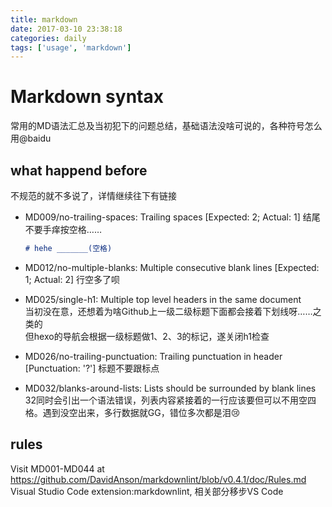 ```yaml
---
title: markdown
date: 2017-03-10 23:38:18
categories: daily
tags: ['usage', 'markdown']
---
```

# Markdown syntax

常用的MD语法汇总及当初犯下的问题总结，基础语法没啥可说的，各种符号怎么用@baidu

## what happend before

不规范的就不多说了，详情继续往下有链接

* MD009/no-trailing-spaces: Trailing spaces [Expected: 2; Actual: 1]
    结尾不要手痒按空格……

    ```md
    # hehe _______(空格)
    ```

* MD012/no-multiple-blanks: Multiple consecutive blank lines [Expected: 1; Actual: 2]
    行空多了呗
* MD025/single-h1: Multiple top level headers in the same document  
    当初没在意，还想着为啥Github上一级二级标题下面都会接着下划线呀……之类的  
    但hexo的导航会根据一级标题做1、2、3的标记，遂关闭h1检查
* MD026/no-trailing-punctuation: Trailing punctuation in header [Punctuation: '?']
    标题不要跟标点
* MD032/blanks-around-lists: Lists should be surrounded by blank lines  
    32同时会引出一个语法错误，列表内容紧接着的一行应该要但可以不用空四格。遇到没空出来，多行数据就GG，错位多次都是泪😢

<!-- more -->

## rules

Visit MD001-MD044 at <https://github.com/DavidAnson/markdownlint/blob/v0.4.1/doc/Rules.md>  
Visual Studio Code extension:markdownlint, 相关部分移步VS Code
